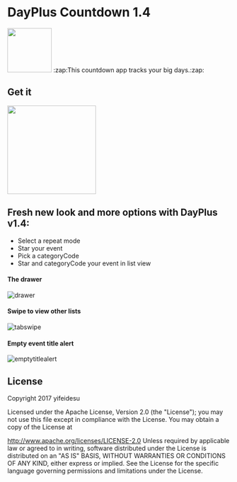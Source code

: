 # DayPlus Countdown 1.4
<img src="https://user-images.githubusercontent.com/23082500/28903094-0951e362-77d1-11e7-840d-23659e8b5c2c.png" width="100">
:zap:This countdown app tracks your big days.:zap:

## Get it
[<img src="https://user-images.githubusercontent.com/23082500/28900196-800fad0e-77bd-11e7-8f1b-a197609ed22c.png" width="200">](https://play.google.com/store/apps/details?id=com.robyn.dayplus2)

## Fresh new look and more options with DayPlus v1.4:



* Select a repeat mode
* Star your event
* Pick a categoryCode
* Star and categoryCode your event in list view <br />
#### The drawer
![drawer](https://user-images.githubusercontent.com/23082500/26855135-5c6c826c-4ae7-11e7-9ed6-1db8166e2ef7.gif)<br />
#### Swipe to view other lists
![tabswipe](https://user-images.githubusercontent.com/23082500/26855500-517e5d4c-4ae9-11e7-9d21-c6b1c0b96890.gif)<br />
#### Empty event title alert
![emptytitlealert](https://user-images.githubusercontent.com/23082500/26999352-8dac387e-4d65-11e7-8092-3ff6ef7e1725.gif)<br />

## License
Copyright 2017 yifeidesu

Licensed under the Apache License, Version 2.0 (the "License"); you may not use this file except in compliance with the License. You may obtain a copy of the License at

   http://www.apache.org/licenses/LICENSE-2.0
Unless required by applicable law or agreed to in writing, software distributed under the License is distributed on an "AS IS" BASIS, WITHOUT WARRANTIES OR CONDITIONS OF ANY KIND, either express or implied. See the License for the specific language governing permissions and limitations under the License.
